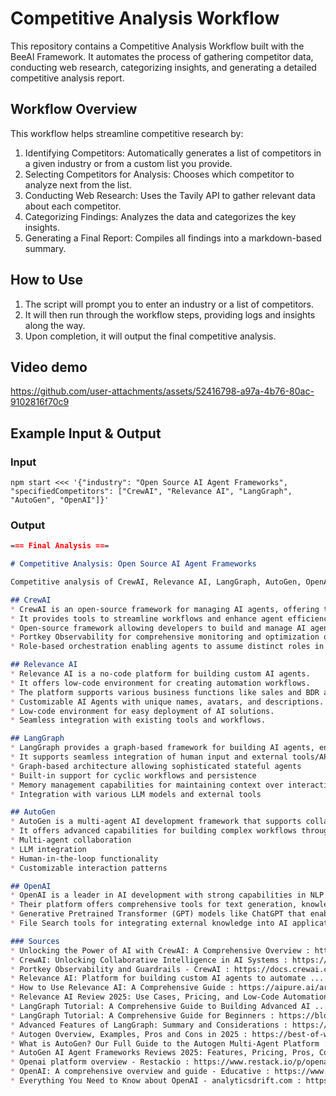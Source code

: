 # Competitive Analysis Workflow

This repository contains a Competitive Analysis Workflow built with the BeeAI Framework. It automates the process of gathering competitor data, conducting web research, categorizing insights, and generating a detailed competitive analysis report.

## Workflow Overview

This workflow helps streamline competitive research by:
1. Identifying Competitors: Automatically generates a list of competitors in a given industry or from a custom list you provide.
2. Selecting Competitors for Analysis: Chooses which competitor to analyze next from the list.
3. Conducting Web Research: Uses the Tavily API to gather relevant data about each competitor.
4. Categorizing Findings: Analyzes the data and categorizes the key insights.
5. Generating a Final Report: Compiles all findings into a markdown-based summary.

## How to Use

1. The script will prompt you to enter an industry or a list of competitors.
2. It will then run through the workflow steps, providing logs and insights along the way.
3. Upon completion, it will output the final competitive analysis.

## Video demo

https://github.com/user-attachments/assets/52416798-a97a-4b76-80ac-9102816f70c9

## Example Input & Output

### Input

```
npm start <<< '{"industry": "Open Source AI Agent Frameworks", "specifiedCompetitors": ["CrewAI", "Relevance AI", "LangGraph", "AutoGen", "OpenAI"]}'
```

### Output

```markdown
=== Final Analysis ===

# Competitive Analysis: Open Source AI Agent Frameworks

Competitive analysis of CrewAI, Relevance AI, LangGraph, AutoGen, OpenAI

## CrewAI
* CrewAI is an open-source framework for managing AI agents, offering task automation and multi-agent collaboration.
* It provides tools to streamline workflows and enhance agent efficiency.
* Open-source framework allowing developers to build and manage AI agents with ease.
* Portkey Observability for comprehensive monitoring and optimization of AI agents.
* Role-based orchestration enabling agents to assume distinct roles in collaborative tasks.

## Relevance AI
* Relevance AI is a no-code platform for building custom AI agents.
* It offers low-code environment for creating automation workflows.
* The platform supports various business functions like sales and BDR activities.
* Customizable AI Agents with unique names, avatars, and descriptions.
* Low-code environment for easy deployment of AI solutions.
* Seamless integration with existing tools and workflows.

## LangGraph
* LangGraph provides a graph-based framework for building AI agents, enabling complex workflows and state management.
* It supports seamless integration of human input and external tools/APIs.
* Graph-based architecture allowing sophisticated stateful agents
* Built-in support for cyclic workflows and persistence
* Memory management capabilities for maintaining context over interactions
* Integration with various LLM models and external tools

## AutoGen
* AutoGen is a multi-agent AI development framework that supports collaboration among multiple AI models and tools.
* It offers advanced capabilities for building complex workflows through agent interactions.
* Multi-agent collaboration
* LLM integration
* Human-in-the-loop functionality
* Customizable interaction patterns

## OpenAI
* OpenAI is a leader in AI development with strong capabilities in NLP and generative models.
* Their platform offers comprehensive tools for text generation, knowledge integration, and API access.
* Generative Pretrained Transformer (GPT) models like ChatGPT that enable advanced natural language processing.
* File Search tools for integrating external knowledge into AI applications.

### Sources
* Unlocking the Power of AI with CrewAI: A Comprehensive Overview : https://www.squareshift.co/post/unlocking-the-power-of-ai-with-crewai-a-comprehensive-overview
* CrewAI: Unlocking Collaborative Intelligence in AI Systems : https://insights.codegpt.co/crewai-guide
* Portkey Observability and Guardrails - CrewAI : https://docs.crewai.com/how-to/portkey-observability
* Relevance AI: Platform for building custom AI agents to automate ... : https://aiforeasylife.com/tool/relevance-ai/
* How to Use Relevance AI: A Comprehensive Guide : https://aipure.ai/articles/how-to-use-relevance-ai-a-comprehensive-guide
* Relevance AI Review 2025: Use Cases, Pricing, and Low-Code Automation ... : https://techspherezone.com/relevance-ai-review-2025-use-cases-pricing-and-low-code-automation-insights/
* LangGraph Tutorial: A Comprehensive Guide to Building Advanced AI ... : https://dev.to/aragorn_talks/langgraph-tutorial-a-comprehensive-guide-to-building-advanced-ai-agents-l31
* LangGraph Tutorial: A Comprehensive Guide for Beginners : https://blog.futuresmart.ai/langgraph-tutorial-for-beginners
* Advanced Features of LangGraph: Summary and Considerations : https://dev.to/jamesli/advanced-features-of-langgraph-summary-and-considerations-3m1e
* Autogen Overview, Examples, Pros and Cons in 2025 : https://best-of-web.builder.io/library/microsoft/autogen
* What is AutoGen? Our Full Guide to the Autogen Multi-Agent Platform : https://skimai.com/what-is-autogen-our-full-guide-to-the-autogen-multi-agent-platform/
* AutoGen AI Agent Frameworks Reviews 2025: Features, Pricing, Pros, Cons ... : https://www.aitoolsty.com/tool/autogen
* Openai platform overview - Restackio : https://www.restack.io/p/openai-platform-overview
* OpenAI: A comprehensive overview and guide - Educative : https://www.educative.io/answers/openai-a-comprehensive-overview-and-guide
* Everything You Need to Know about OpenAI - analyticsdrift.com : https://analyticsdrift.com/everything-you-need-to-know-about-openai/
```
